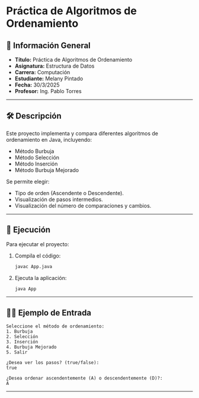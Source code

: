 
# Práctica de Algoritmos de Ordenamiento

## 📌 Información General

- **Título:** Práctica de Algoritmos de Ordenamiento
- **Asignatura:** Estructura de Datos
- **Carrera:** Computación
- **Estudiante:** Melany Pintado
- **Fecha:** 30/3/2025
- **Profesor:** Ing. Pablo Torres

---

## 🛠️ Descripción

Este proyecto implementa y compara diferentes algoritmos de ordenamiento en Java, incluyendo:
- Método Burbuja
- Método Selección
- Método Inserción
- Método Burbuja Mejorado

Se permite elegir:
- Tipo de orden (Ascendente o Descendente).
- Visualización de pasos intermedios.
- Visualización del número de comparaciones y cambios.

---

## 🚀 Ejecución

Para ejecutar el proyecto:

1. Compila el código:
    ```bash
    javac App.java
    ```
2. Ejecuta la aplicación:
    ```bash
    java App
    ```

---

## 🧑‍💻 Ejemplo de Entrada

```plaintext
Seleccione el método de ordenamiento:
1. Burbuja
2. Selección
3. Inserción
4. Burbuja Mejorado
5. Salir

¿Desea ver los pasos? (true/false):
true

¿Desea ordenar ascendentemente (A) o descendentemente (D)?:
A
```

---

